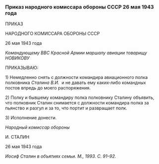 ### Приказ народного комиссара обороны СССР 26 мая 1943 года

ПРИКАЗ

НАРОДНОГО КОМИССАРА ОБОРОНЫ СССР

26 мая 1943 года

_Командующему ВВС Красной Армии маршалу авиации товарищу НОВИКОВУ_

ПРИКАЗЫВАЮ:

1) Немедленно снять с должности командира авиационного полка полковника _Сталина В.И._  и не давать ему каких‑либо командных постов впредь до моего распоряжения.

2) Полку и бывшему командиру полка полковнику Сталину объявить, что полковник Сталин снимается с должности командира полка за пьянство и разгул и за то, что портит и развращает полк.

3) Исполнение донести.

_Народный комиссар обороны_

И. СТАЛИН

26 мая 1943 года

_Иосиф Сталин в объятиях семьи. М., 1993. С. 91–92._